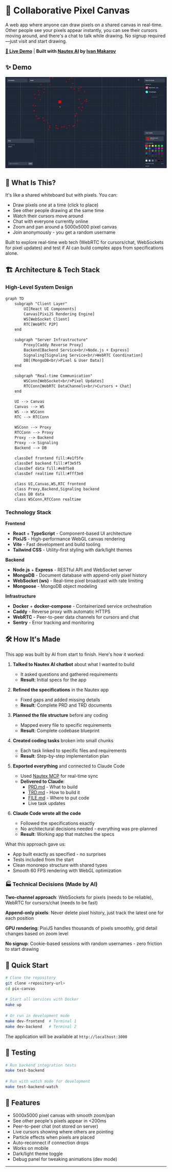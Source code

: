 # 🎨 Collaborative Pixel Canvas

A web app where anyone can draw pixels on a shared canvas in real-time. Other people see your pixels appear instantly, you can see their cursors moving around, and there's a chat to talk while drawing. No signup required—just visit and start drawing.

**[🚀 Live Demo](https://pixall.art)** | **Built with [Nautex AI](https://nautex.ai) by [Ivan Makarov](https://x.com/ivan_mkrv)**

## ✨ Demo

![Infinite Pixel Canvas Demo](doc/hi.gif)

## 🎯 What Is This?

It's like a shared whiteboard but with pixels. You can:

- Draw pixels one at a time (click to place)
- See other people drawing at the same time
- Watch their cursors move around
- Chat with everyone currently online
- Zoom and pan around a 5000x5000 pixel canvas
- Join anonymously - you get a random username

Built to explore real-time web tech (WebRTC for cursors/chat, WebSockets for pixel updates) and test if AI can build complex apps from specifications alone.

## 🏗️ Architecture & Tech Stack

### High-Level System Design

```mermaid
graph TD
    subgraph "Client Layer"
        UI[React UI Components]
        Canvas[PixiJS Rendering Engine]
        WS[WebSocket Client]
        RTC[WebRTC P2P]
    end
    
    subgraph "Server Infrastructure"
        Proxy[Caddy Reverse Proxy]
        Backend[Backend Service<br/>Node.js + Express]
        Signaling[Signaling Service<br/>WebRTC Coordination]
        DB[(MongoDB<br/>Pixel & User Data)]
    end
    
    subgraph "Real-time Communication"
        WSConn[WebSocket<br/>Pixel Updates]
        RTCConn[WebRTC DataChannels<br/>Cursors + Chat]
    end
    
    UI --> Canvas
    Canvas --> WS
    WS --> WSConn
    RTC --> RTCConn
    
    WSConn --> Proxy
    RTCConn --> Proxy
    Proxy --> Backend
    Proxy --> Signaling
    Backend --> DB
    
    classDef frontend fill:#e1f5fe
    classDef backend fill:#f3e5f5
    classDef data fill:#e8f5e8
    classDef realtime fill:#fff3e0
    
    class UI,Canvas,WS,RTC frontend
    class Proxy,Backend,Signaling backend
    class DB data
    class WSConn,RTCConn realtime
```

### Technology Stack

**Frontend**
- **React** + **TypeScript** - Component-based UI architecture
- **PixiJS** - High-performance WebGL canvas rendering
- **Vite** - Fast development and build tooling
- **Tailwind CSS** - Utility-first styling with dark/light themes

**Backend**
- **Node.js** + **Express** - RESTful API and WebSocket server
- **MongoDB** - Document database with append-only pixel history
- **WebSocket (ws)** - Real-time pixel broadcast with rate limiting
- **Mongoose** - MongoDB object modeling

**Infrastructure**
- **Docker** + **docker-compose** - Containerized service orchestration
- **Caddy** - Reverse proxy with automatic HTTPS
- **WebRTC** - Peer-to-peer data channels for cursors and chat
- **Sentry** - Error tracking and monitoring

## 🛠️ How It's Made

This app was built by AI from start to finish. Here's how it worked: 

1. **Talked to Nautex AI chatbot** about what I wanted to build
   - It asked questions and gathered requirements
   - **Result**: Initial specs for the app

2. **Refined the specifications** in the Nautex app
   - Fixed gaps and added missing details
   - **Result**: Complete PRD and TRD documents

3. **Planned the file structure** before any coding
   - Mapped every file to specific requirements
   - **Result**: Complete codebase blueprint

4. **Created coding tasks** broken into small chunks
   - Each task linked to specific files and requirements
   - **Result**: Step-by-step implementation plan

5. **Exported everything** and connected to Claude Code
   - Used [Nautex MCP](https://github.com/hmldns/nautex) for real-time sync
   - **Delivered to Claude**: 
     - [PRD.md](.nautex/docs/PRD.md) - What to build
     - [TRD.md](.nautex/docs/TRD.md) - How to build it
     - [FILE.md](.nautex/docs/FILE.md) - Where to put code
     - Live task updates

6. **Claude Code wrote all the code**
   - Followed the specifications exactly
   - No architectural decisions needed - everything was pre-planned
   - **Result**: Working app that matches the specs

What this approach gave us:
- App built exactly as specified - no surprises
- Tests included from the start
- Clean monorepo structure with shared types
- Smooth 60 FPS rendering with WebGL optimization

### 🏭 Technical Decisions (Made by AI)

**Two-channel approach**: WebSockets for pixels (needs to be reliable), WebRTC for cursors/chat (needs to be fast)

**Append-only pixels**: Never delete pixel history, just track the latest one for each position

**GPU rendering**: PixiJS handles thousands of pixels smoothly, grid detail changes based on zoom level

**No signup**: Cookie-based sessions with random usernames - zero friction to start drawing

## 🚀 Quick Start

```bash
# Clone the repository
git clone <repository-url>
cd pix-canvas

# Start all services with Docker
make up

# Or run in development mode
make dev-frontend  # Terminal 1
make dev-backend   # Terminal 2
```

The application will be available at `http://localhost:3000`

## 🧪 Testing

```bash
# Run backend integration tests
make test-backend

# Run with watch mode for development
make test-backend-watch
```

## 🎨 Features

- 5000x5000 pixel canvas with smooth zoom/pan
- See other people's pixels appear in <200ms
- Peer-to-peer chat (not stored on server)
- Live cursors showing where others are pointing
- Particle effects when pixels are placed
- Auto-reconnect if connection drops
- Works on mobile
- Dark/light theme toggle
- Debug panel for tweaking animations (dev mode)

---
